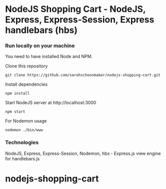 # NodeJS Shopping Cart - NodeJS, Express, Express-Session, Express handlebars (hbs)

### Run locally on your machine
You need to have installed Node and NPM.

Clone this repository
``` shell
git clone https://github.com/sarahschoonmaker/nodejs-shopping-cart.git
```

Install dependencies
``` shell
npm install
```

Start NodeJS server at http://localhost:3000
``` shell
npm start
```

For Nodemon usage
``` shell
nodemon ./bin/www
```

### Technologies
NodeJS, Express, Express-Session, Nodemon, hbs - Express.js view engine for handlebars.js


# nodejs-shopping-cart
